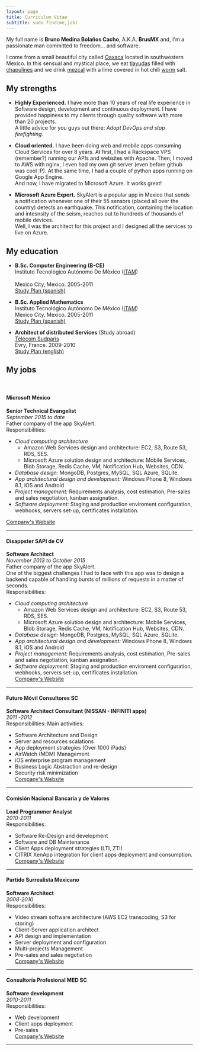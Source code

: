 ```yaml
---
layout: page
title: Curriculum Vitae
subtitle: sudo find(me,job)
---
```


My full name is **Bruno Medina Bolaños Cacho**, A.K.A.
**BrusMX** and, I'm a passionate man committed to freedom... and software.

I come from a small beautiful city called 
[Oaxaca](https://wikipedia.org/wiki/Oaxaca)
located in southwestern Mexico. In this sensual and mystical 
place, we eat [tlayudas](https://wikipedia.org/wiki/tlayuda) filled with 
[chapulines](https://wikipedia.org/wiki/Chapulines) and we drink
[mezcal](https://wikipedia.org/wiki/Mezcal)
with a lime covered in hot chili
[worm](https://wikipedia.org/wiki/Maguey_worm) salt.

## My strengths

- **Highly Experienced.**
I have more than 10 years of real life experience in Software design, development and continuous deployment.
I have provided happiness to my clients through quality software with more than 20 projects. <br/>
A little advice for you guys out there: *Adopt DevOps and stop firefighting.*

- **Cloud oriented.**
I have been doing web and mobile apps consuming Cloud Services for over 8 years. At first, I had a Rackspace VPS (remember?) running our APIs and websites with Apache.
Then, I moved to AWS with nginx, I even had my own git server (even before github was cool :P). At the same time, I had a couple of python apps running on Google App Engine.
<br/>And now, I have migrated to Microsoft Azure. It works great!

- **Microsoft Azure Expert.**
SkyAlert is a popular app in Mexico that sends a notification whenever one of their 55 sensors (placed all over the country) detects an earthquake.
This notification, containing the location and intesnsity of the seism, reaches out to hundreds of thousands of mobile devices.<br/>
Well, I was the architect for this project and I designed all the services to live on Azure.<br/>


## My education

- **B.Sc. Computer Engineering (B-CE)** 
<br/>Instituto Tecnológico Autónomo De México ([ITAM](http://itam.mx))	  
<br/>Mexico City, Mexico. 2005-2011
<br/>[Study Plan (spanish)](https://www.itam.mx/es/documentos/plan_ing_computacion.pdf)


- **B.Sc. Applied Mathematics** 
<br/>Instituto Tecnológico Autónomo De México ([ITAM](http://itam.mx))
<br/>Mexico City, Mexico. 2005-2011
<br/>[Study Plan (spanish)](http://matematicas.itam.mx/sites/default/files/programas/planes/plan_matematicas.pdf)

- **Architect of distributed Services** (Study abroad)
<br/>[Télécom Sudparis](http://www.telecom-sudparis.eu/)
<br/>Évry, France. 2009-2010
<br/>[Study Plan (english)](http://asr.telecom-sudparis.eu/admin/Syllabus_VAP_ASR_english.pdf)

## My jobs

<br/>

#### Microsoft México
**Senior Technical Evangelist** 
<br/>*September 2015 to date*
<br/>Father company of the app SkyAlert. 
<br/>Responsibilities:

- *Cloud computing architecture*
    - Amazon Web Services design and architecture: EC2, S3, Route 53, RDS, SES.
    - Microsoft Azure solution design and architecture: Mobile Services, Blob Storage, Redis Cache, VM, Notification Hub, Websites, CDN.
- *Database design:* MongoDB, Postgres, MySQL, SQL Azure, SQLite. 
- *App architectural design and development:* Windows Phone 8, Windows 8.1, iOS and Android
- *Project management:* Requirements analysis, cost estimation, Pre-sales and sales negotiation, kanban assignation.
- *Software deployment:* Staging and production enviroment configuration, webhooks, servers set-up, certificates installation.

[Company's Website](https://www.microsoft.com/es-mx/)
<hr/>

#### Disappster SAPI de CV
**Software Architect** 
<br/>*November 2013 to October 2015*
<br/>Father company of the app SkyAlert. 
<br/>One of the biggest challenges I had to face with this app was to design a 
backend capable of handling bursts of millions of requests in a matter of seconds.
<br/>Responsibilities:

- *Cloud computing architecture*
    - Amazon Web Services design and architecture: EC2, S3, Route 53, RDS, SES.
    - Microsoft Azure solution design and architecture: Mobile Services, Blob Storage, Redis Cache, VM, Notification Hub, Websites, CDN.
- *Database design:* MongoDB, Postgres, MySQL, SQL Azure, SQLite. 
- *App architectural design and development:* Windows Phone 8, Windows 8.1, iOS and Android
- *Project management:* Requirements analysis, cost estimation, Pre-sales and sales negotiation, kanban assignation.
- *Software deployment:* Staging and production enviroment configuration, webhooks, servers set-up, certificates installation.
<br/>[Company's Website](http://disappster.com/)
<hr/>

#### Futuro Móvil Consultores SC
**Software Architect Consultant (NISSAN - INFINITI apps)** 
<br/>*2011 -2012*
<br/>Responsibilities:
Main activities:
- Software Architecture and Design
- Server and resources scalations
- App deployment strategies (Over 1000 iPads)
- AirWatch (MDM) Management
- iOS enterprise program management
- Business Logic Abstraction and re-design
- Security risk minimization
<br/>[Company's Website](http://disappster.com/)
<hr/>

#### Comisión Nacional Bancaria y de Valores
**Lead Programmer Analyst** 
<br/>*2010-2011*
<br/>Responsibilities:

- Software Re-Design and development
- Software and DB Maintenance
- Client Apps deployment strategies (LTI, ZTI)
- CITRIX XenApp integration for client apps deployment and consumption.
<br/>[Company's Website](http://disappster.com/)
<hr/>

#### Partido Surrealista Mexicano
**Software Architect** 
<br/>*2008-2010*
<br/>Responsibilities:

- Video stream software architecture (AWS EC2 transcoding, S3 for storing)
- Client-Server application architect
- API design and implementation
- Server deployment and configuration
- Multi-projects Management
- Pre-sales and sales negotiation
<br/>[Company's Website](http://http://surrealista.mx/)
<hr/>

#### Consultoría Profesional MED SC
**Software development** 
<br/>*2010-2011*
<br/>Responsibilities:

- Web development
- Client apps deployment
- Pre-sales
<br/>[Company's Website](http://disappster.com/)
<hr/>